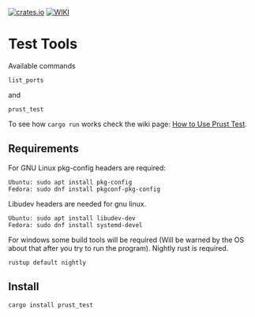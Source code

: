 
[![crates.io](https://img.shields.io/crates/v/prust_test.svg)](https://crates.io/crates/prust_test)
[![WIKI](https://img.shields.io/badge/wiki-prust-yellow.svg)](https://github.com/visionspacetec/Prust/wiki)
# Test Tools
Available commands
```
list_ports
```
and 
```
prust_test
```
To see how ```cargo run``` works check the wiki page: [How to Use Prust Test](https://github.com/visionspacetec/Prust/wiki/How-to-Use-Prust-Test).

## Requirements
For GNU Linux pkg-config headers are required:
```
Ubuntu: sudo apt install pkg-config  
Fedora: sudo dnf install pkgconf-pkg-config
```

Libudev headers are needed for gnu linux.
```
Ubuntu: sudo apt install libudev-dev  
Fedora: sudo dnf install systemd-devel
```
For windows some build tools will be required (Will be warned by the OS about that after you try to run the program).
Nightly rust is required.
```
rustup default nightly  
```
## Install
```
cargo install prust_test
```